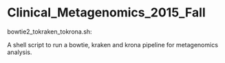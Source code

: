 # Clinical_Metagenomics_2015_Fall

bowtie2_tokraken_tokrona.sh:

A shell script to run a bowtie, kraken and krona pipeline for metagenomics analysis.
